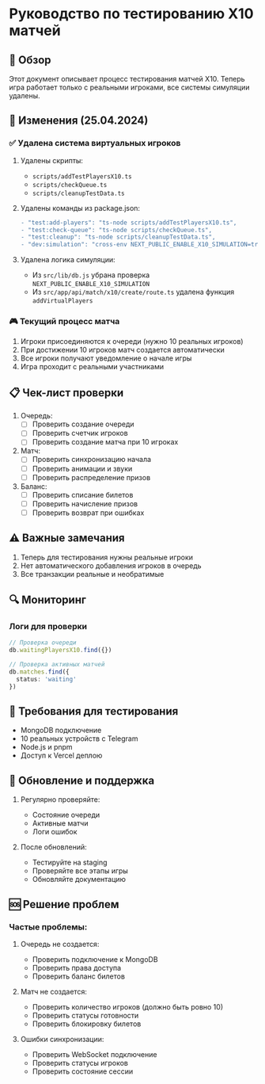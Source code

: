 # Руководство по тестированию X10 матчей

## 📝 Обзор
Этот документ описывает процесс тестирования матчей X10. Теперь игра работает только с реальными игроками, все системы симуляции удалены.

## 🔄 Изменения (25.04.2024)

### ✅ Удалена система виртуальных игроков
1. Удалены скрипты:
   - `scripts/addTestPlayersX10.ts`
   - `scripts/checkQueue.ts`
   - `scripts/cleanupTestData.ts`

2. Удалены команды из package.json:
   ```diff
   - "test:add-players": "ts-node scripts/addTestPlayersX10.ts",
   - "test:check-queue": "ts-node scripts/checkQueue.ts",
   - "test:cleanup": "ts-node scripts/cleanupTestData.ts",
   - "dev:simulation": "cross-env NEXT_PUBLIC_ENABLE_X10_SIMULATION=true next dev"
   ```

3. Удалена логика симуляции:
   - Из `src/lib/db.js` убрана проверка `NEXT_PUBLIC_ENABLE_X10_SIMULATION`
   - Из `src/app/api/match/x10/create/route.ts` удалена функция `addVirtualPlayers`

### 🎮 Текущий процесс матча
1. Игроки присоединяются к очереди (нужно 10 реальных игроков)
2. При достижении 10 игроков матч создается автоматически
3. Все игроки получают уведомление о начале игры
4. Игра проходит с реальными участниками

## 📋 Чек-лист проверки

1. Очередь:
   - [ ] Проверить создание очереди
   - [ ] Проверить счетчик игроков
   - [ ] Проверить создание матча при 10 игроках

2. Матч:
   - [ ] Проверить синхронизацию начала
   - [ ] Проверить анимации и звуки
   - [ ] Проверить распределение призов

3. Баланс:
   - [ ] Проверить списание билетов
   - [ ] Проверить начисление призов
   - [ ] Проверить возврат при ошибках

## ⚠️ Важные замечания

1. Теперь для тестирования нужны реальные игроки
2. Нет автоматического добавления игроков в очередь
3. Все транзакции реальные и необратимые

## 🔍 Мониторинг

### Логи для проверки
```typescript
// Проверка очереди
db.waitingPlayersX10.find({})

// Проверка активных матчей
db.matches.find({
  status: 'waiting'
})
```

## 📱 Требования для тестирования
- MongoDB подключение
- 10 реальных устройств с Telegram
- Node.js и pnpm
- Доступ к Vercel деплою

## 🔄 Обновление и поддержка

1. Регулярно проверяйте:
   - Состояние очереди
   - Активные матчи
   - Логи ошибок

2. После обновлений:
   - Тестируйте на staging
   - Проверяйте все этапы игры
   - Обновляйте документацию

## 🆘 Решение проблем

### Частые проблемы:

1. Очередь не создается:
   - Проверить подключение к MongoDB
   - Проверить права доступа
   - Проверить баланс билетов

2. Матч не создается:
   - Проверить количество игроков (должно быть ровно 10)
   - Проверить статусы готовности
   - Проверить блокировку билетов

3. Ошибки синхронизации:
   - Проверить WebSocket подключение
   - Проверить статусы игроков
   - Проверить состояние сессии 